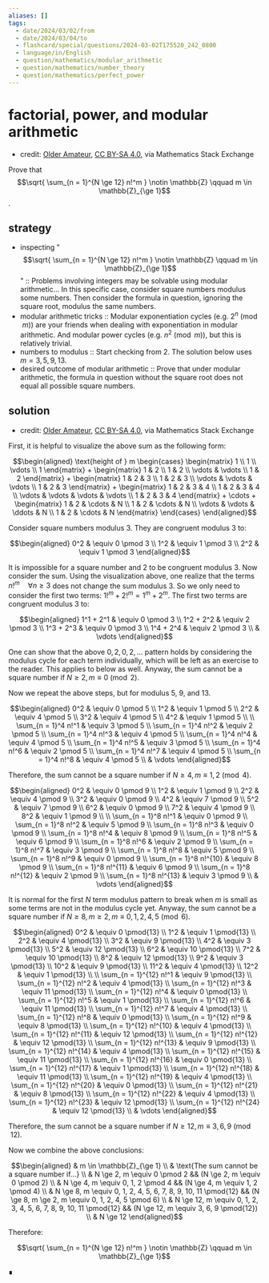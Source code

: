 ```yaml
---
aliases: []
tags:
  - date/2024/03/02/from
  - date/2024/03/04/to
  - flashcard/special/questions/2024-03-02T175520_242_0800
  - language/in/English
  - question/mathematics/modular_arithmetic
  - question/mathematics/number_theory
  - question/mathematics/perfect_power
---
```


# factorial, power, and modular arithmetic

- credit: [Older Amateur](https://math.stackexchange.com/a/4836664), [CC BY-SA 4.0](https://creativecommons.org/licenses/by-sa/4.0/), via Mathematics Stack Exchange

Prove that $$\sqrt{ \sum_{n = 1}^{N \ge 12} n!^m } \notin \mathbb{Z} \qquad m \in \mathbb{Z}_{\ge 1}$$.

## strategy

- inspecting "$$\sqrt{ \sum_{n = 1}^{N \ge 12} n!^m } \notin \mathbb{Z} \qquad m \in \mathbb{Z}_{\ge 1}$$" :: Problems involving integers may be solvable using modular arithmetic... In this specific case, consider square numbers modulus some numbers. Then consider the formula in question, ignoring the square root, modulus the same numbers. <!--SR:!2024-07-27,16,250-->
- modular arithmetic tricks :: Modular exponentiation cycles (e.g. $2^n \pmod m$) are your friends when dealing with exponentiation in modular arithmetic. And modular power cycles (e.g. $n^2 \pmod m$), but this is relatively trivial. <!--SR:!2024-07-22,15,290-->
- numbers to modulus :: Start checking from 2. The solution below uses $m = 3, 5, 9, 13$. <!--SR:!2024-07-13,8,250-->
- desired outcome of modular arithmetic :: Prove that under modular arithmetic, the formula in question without the square root does not equal all possible square numbers. <!--SR:!2024-07-17,12,270-->

## solution

- credit: [Older Amateur](https://math.stackexchange.com/a/4836664), [CC BY-SA 4.0](https://creativecommons.org/licenses/by-sa/4.0/), via Mathematics Stack Exchange

First, it is helpful to visualize the above sum as the following form:

$$\begin{aligned}
\text{height of } m \begin{cases} \begin{matrix} 1 \\ 1 \\ \vdots \\ 1 \end{matrix} + \begin{matrix} 1 & 2 \\ 1 & 2 \\ \vdots & \vdots \\ 1 & 2 \end{matrix} + \begin{matrix} 1 & 2 & 3 \\ 1 & 2 & 3 \\ \vdots & \vdots & \vdots \\ 1 & 2 & 3 \end{matrix} + \begin{matrix} 1 & 2 & 3 & 4 \\ 1 & 2 & 3 & 4 \\ \vdots & \vdots & \vdots & \vdots \\ 1 & 2 & 3 & 4 \end{matrix} + \cdots + \begin{matrix} 1 & 2 & \cdots & N \\ 1 & 2 & \cdots & N \\ \vdots & \vdots & \ddots & N \\ 1 & 2 & \cdots & N \end{matrix} \end{cases}
\end{aligned}$$

Consider square numbers modulus 3. They are congruent modulus 3 to:

$$\begin{aligned}
0^2 & \equiv 0 \pmod 3 \\
1^2 & \equiv 1 \pmod 3 \\
2^2 & \equiv 1 \pmod 3
\end{aligned}$$

It is impossible for a square number and 2 to be congruent modulus 3. Now consider the sum. Using the visualization above, one realize that the terms $n!^m \quad \forall n \ge 3$ does not change the sum modulus 3. So we only need to consider the first two terms: $1!^m + 2!^m = 1^m + 2^m$. The first two terms are congruent modulus 3 to:

$$\begin{aligned}
1^1 + 2^1 & \equiv 0 \pmod 3 \\
1^2 + 2^2 & \equiv 2 \pmod 3 \\
1^3 + 2^3 & \equiv 0 \pmod 3 \\
1^4 + 2^4 & \equiv 2 \pmod 3 \\
& \vdots
\end{aligned}$$

One can show that the above $0, 2, 0, 2, \ldots$ pattern holds by considering the modulus cycle for each term individually, which will be left as an exercise to the reader. This applies to below as well. Anyway, the sum cannot be a square number if $N \ge 2, m \equiv 0 \pmod 2$.

Now we repeat the above steps, but for modulus 5, 9, and 13.

$$\begin{aligned}
0^2 & \equiv 0 \pmod 5 \\
1^2 & \equiv 1 \pmod 5 \\
2^2 & \equiv 4 \pmod 5 \\
3^2 & \equiv 4 \pmod 5 \\
4^2 & \equiv 1 \pmod 5 \\
\\
\sum_{n = 1}^4 n!^1 & \equiv 3 \pmod 5 \\
\sum_{n = 1}^4 n!^2 & \equiv 2 \pmod 5 \\
\sum_{n = 1}^4 n!^3 & \equiv 4 \pmod 5 \\
\sum_{n = 1}^4 n!^4 & \equiv 4 \pmod 5 \\
\sum_{n = 1}^4 n!^5 & \equiv 3 \pmod 5 \\
\sum_{n = 1}^4 n!^6 & \equiv 2 \pmod 5 \\
\sum_{n = 1}^4 n!^7 & \equiv 4 \pmod 5 \\
\sum_{n = 1}^4 n!^8 & \equiv 4 \pmod 5 \\
& \vdots
\end{aligned}$$

Therefore, the sum cannot be a square number if $N \ge 4, m \equiv 1, 2 \pmod 4$.

$$\begin{aligned}
0^2 & \equiv 0 \pmod 9 \\
1^2 & \equiv 1 \pmod 9 \\
2^2 & \equiv 4 \pmod 9 \\
3^2 & \equiv 0 \pmod 9 \\
4^2 & \equiv 7 \pmod 9 \\
5^2 & \equiv 7 \pmod 9 \\
6^2 & \equiv 0 \pmod 9 \\
7^2 & \equiv 4 \pmod 9 \\
8^2 & \equiv 1 \pmod 9 \\
\\
\sum_{n = 1}^8 n!^1 & \equiv 0 \pmod 9 \\
\sum_{n = 1}^8 n!^2 & \equiv 5 \pmod 9 \\
\sum_{n = 1}^8 n!^3 & \equiv 0 \pmod 9 \\
\sum_{n = 1}^8 n!^4 & \equiv 8 \pmod 9 \\
\sum_{n = 1}^8 n!^5 & \equiv 6 \pmod 9 \\
\sum_{n = 1}^8 n!^6 & \equiv 2 \pmod 9 \\
\sum_{n = 1}^8 n!^7 & \equiv 3 \pmod 9 \\
\sum_{n = 1}^8 n!^8 & \equiv 5 \pmod 9 \\
\sum_{n = 1}^8 n!^9 & \equiv 0 \pmod 9 \\
\sum_{n = 1}^8 n!^{10} & \equiv 8 \pmod 9 \\
\sum_{n = 1}^8 n!^{11} & \equiv 6 \pmod 9 \\
\sum_{n = 1}^8 n!^{12} & \equiv 2 \pmod 9 \\
\sum_{n = 1}^8 n!^{13} & \equiv 3 \pmod 9 \\
& \vdots
\end{aligned}$$

It is normal for the first $N$ term modulus pattern to break when $m$ is small as some terms are not in the modulus cycle yet. Anyway, the sum cannot be a square number if $N \ge 8, m \ge 2, m \equiv 0, 1, 2, 4, 5 \pmod 6$.

$$\begin{aligned}
0^2 & \equiv 0 \pmod{13} \\
1^2 & \equiv 1 \pmod{13} \\
2^2 & \equiv 4 \pmod{13} \\
3^2 & \equiv 9 \pmod{13} \\
4^2 & \equiv 3 \pmod{13} \\
5^2 & \equiv 12 \pmod{13} \\
6^2 & \equiv 10 \pmod{13} \\
7^2 & \equiv 10 \pmod{13} \\
8^2 & \equiv 12 \pmod{13} \\
9^2 & \equiv 3 \pmod{13} \\
10^2 & \equiv 9 \pmod{13} \\
11^2 & \equiv 4 \pmod{13} \\
12^2 & \equiv 1 \pmod{13} \\
\\
\sum_{n = 1}^{12} n!^1 & \equiv 9 \pmod{13} \\
\sum_{n = 1}^{12} n!^2 & \equiv 4 \pmod{13} \\
\sum_{n = 1}^{12} n!^3 & \equiv 11 \pmod{13} \\
\sum_{n = 1}^{12} n!^4 & \equiv 0 \pmod{13} \\
\sum_{n = 1}^{12} n!^5 & \equiv 1 \pmod{13} \\
\sum_{n = 1}^{12} n!^6 & \equiv 11 \pmod{13} \\
\sum_{n = 1}^{12} n!^7 & \equiv 4 \pmod{13} \\
\sum_{n = 1}^{12} n!^8 & \equiv 0 \pmod{13} \\
\sum_{n = 1}^{12} n!^9 & \equiv 8 \pmod{13} \\
\sum_{n = 1}^{12} n!^{10} & \equiv 4 \pmod{13} \\
\sum_{n = 1}^{12} n!^{11} & \equiv 12 \pmod{13} \\
\sum_{n = 1}^{12} n!^{12} & \equiv 12 \pmod{13} \\
\sum_{n = 1}^{12} n!^{13} & \equiv 9 \pmod{13} \\
\sum_{n = 1}^{12} n!^{14} & \equiv 4 \pmod{13} \\
\sum_{n = 1}^{12} n!^{15} & \equiv 11 \pmod{13} \\
\sum_{n = 1}^{12} n!^{16} & \equiv 0 \pmod{13} \\
\sum_{n = 1}^{12} n!^{17} & \equiv 1 \pmod{13} \\
\sum_{n = 1}^{12} n!^{18} & \equiv 11 \pmod{13} \\
\sum_{n = 1}^{12} n!^{19} & \equiv 4 \pmod{13} \\
\sum_{n = 1}^{12} n!^{20} & \equiv 0 \pmod{13} \\
\sum_{n = 1}^{12} n!^{21} & \equiv 8 \pmod{13} \\
\sum_{n = 1}^{12} n!^{22} & \equiv 4 \pmod{13} \\
\sum_{n = 1}^{12} n!^{23} & \equiv 12 \pmod{13} \\
\sum_{n = 1}^{12} n!^{24} & \equiv 12 \pmod{13} \\
& \vdots
\end{aligned}$$

Therefore, the sum cannot be a square number if $N \ge 12, m \equiv 3, 6, 9 \pmod{12}$.

Now we combine the above conclusions:

$$\begin{aligned}
& m \in \mathbb{Z}_{\ge 1} \\
& \text{The sum cannot be a square number if...} \\
& N \ge 2, m \equiv 0 \pmod 2 && (N \ge 2, m \equiv 0 \pmod 2) \\
& N \ge 4, m \equiv 0, 1, 2 \pmod 4  && (N \ge 4, m \equiv 1, 2 \pmod 4) \\
& N \ge 8, m \equiv 0, 1, 2, 4, 5, 6, 7, 8, 9, 10, 11 \pmod{12} && (N \ge 8, m \ge 2, m \equiv 0, 1, 2, 4, 5 \pmod 6) \\
& N \ge 12, m \equiv 0, 1, 2, 3, 4, 5, 6, 7, 8, 9, 10, 11 \pmod{12} && (N \ge 12, m \equiv 3, 6, 9 \pmod{12}) \\
& N \ge 12
\end{aligned}$$

Therefore:

$$\sqrt{ \sum_{n = 1}^{N \ge 12} n!^m } \notin \mathbb{Z} \qquad m \in \mathbb{Z}_{\ge 1}$$

∎
